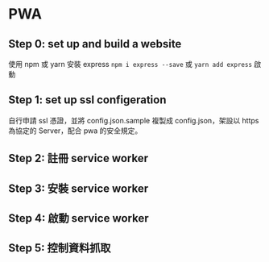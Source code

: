 # PWA
## Step 0: set up and build a website
使用 npm 或 yarn 安裝 express `npm i express --save` 或 `yarn add express`
啟動

## Step 1: set up ssl configeration
自行申請 ssl 憑證，並將 config.json.sample 複製成 config.json，架設以 https 為協定的 Server，配合 pwa 的安全規定。

## Step 2: 註冊 service worker

## Step 3: 安裝 service worker

## Step 4: 啟動 service worker

## Step 5: 控制資料抓取
